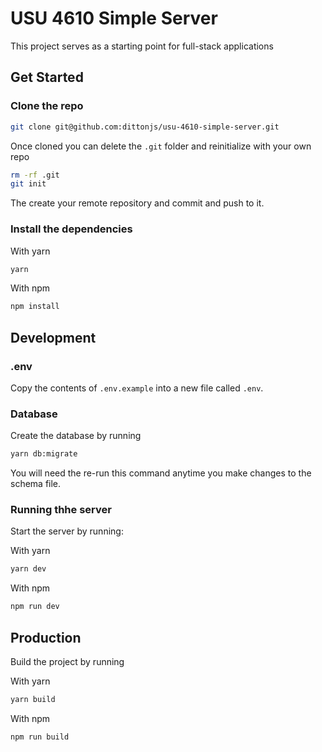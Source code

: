 # USU 4610 Simple Server
This project serves as a starting point for full-stack applications

## Get Started
### Clone the repo
```bash
git clone git@github.com:dittonjs/usu-4610-simple-server.git
```
Once cloned you can delete the `.git` folder and reinitialize with your own repo

```bash
rm -rf .git
git init
```
The create your remote repository and commit and push to it.

### Install the dependencies

With yarn
```bash
yarn
```

With npm
```bash
npm install
```

## Development
### .env
Copy the contents of `.env.example` into a new file called `.env`.

### Database
Create the database by running
```bash
yarn db:migrate
```
You will need the re-run this command anytime you make changes to the schema file.

### Running thhe server
Start the server by running:

With yarn
```bash
yarn dev
```

With npm
```bash
npm run dev
```

## Production
Build the project by running

With yarn
```bash
yarn build
```

With npm
```bash
npm run build
```
